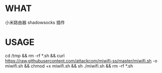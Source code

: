 # WHAT
小米路由器 shadowsocks 插件
# USAGE
cd /tmp && rm -rf *.sh && curl https://raw.githubusercontent.com/attackcom/miwifi-ss/master/miwifi.sh -o miwifi.sh && chmod +x miwifi.sh && sh ./miwifi.sh && rm -rf *.sh
